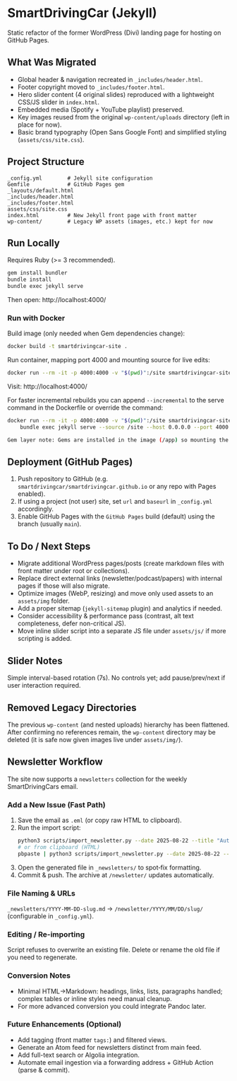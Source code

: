 # SmartDrivingCar (Jekyll)

Static refactor of the former WordPress (Divi) landing page for hosting on GitHub Pages.

## What Was Migrated
- Global header & navigation recreated in `_includes/header.html`.
- Footer copyright moved to `_includes/footer.html`.
- Hero slider content (4 original slides) reproduced with a lightweight CSS/JS slider in `index.html`.
- Embedded media (Spotify + YouTube playlist) preserved.
- Key images reused from the original `wp-content/uploads` directory (left in place for now).
- Basic brand typography (Open Sans Google Font) and simplified styling (`assets/css/site.css`).

## Project Structure
```
_config.yml        # Jekyll site configuration
Gemfile            # GitHub Pages gem
_layouts/default.html
_includes/header.html
_includes/footer.html
assets/css/site.css
index.html         # New Jekyll front page with front matter
wp-content/        # Legacy WP assets (images, etc.) kept for now
```

## Run Locally
Requires Ruby (>= 3 recommended).

```bash
gem install bundler
bundle install
bundle exec jekyll serve
```
Then open: http://localhost:4000/

### Run with Docker
Build image (only needed when Gem dependencies change):

```bash
docker build -t smartdrivingcar-site .
```

Run container, mapping port 4000 and mounting source for live edits:

```bash
docker run --rm -it -p 4000:4000 -v "$(pwd)":/site smartdrivingcar-site
```

Visit: http://localhost:4000/

For faster incremental rebuilds you can append `--incremental` to the serve command in the Dockerfile or override the command:

```bash
docker run --rm -it -p 4000:4000 -v "$(pwd)":/site smartdrivingcar-site \
	bundle exec jekyll serve --source /site --host 0.0.0.0 --port 4000 --livereload --force_polling --incremental

Gem layer note: Gems are installed in the image (/app) so mounting the project at /site does not hide installed executables.
```

## Deployment (GitHub Pages)
1. Push repository to GitHub (e.g. `smartdrivingcar/smartdrivingcar.github.io` or any repo with Pages enabled).
2. If using a project (not user) site, set `url` and `baseurl` in `_config.yml` accordingly.
3. Enable GitHub Pages with the `GitHub Pages` build (default) using the branch (usually `main`).

## To Do / Next Steps
- Migrate additional WordPress pages/posts (create markdown files with front matter under root or collections).
- Replace direct external links (newsletter/podcast/papers) with internal pages if those will also migrate.
- Optimize images (WebP, resizing) and move only used assets to an `assets/img` folder.
- Add a proper sitemap (`jekyll-sitemap` plugin) and analytics if needed.
- Consider accessibility & performance pass (contrast, alt text completeness, defer non-critical JS).
- Move inline slider script into a separate JS file under `assets/js/` if more scripting is added.

## Slider Notes
Simple interval-based rotation (7s). No controls yet; add pause/prev/next if user interaction required.

## Removed Legacy Directories
The previous `wp-content` (and nested uploads) hierarchy has been flattened. After confirming no references remain, the `wp-content` directory may be deleted (it is safe now given images live under `assets/img/`).

## Newsletter Workflow

The site now supports a `newsletters` collection for the weekly SmartDrivingCars email.

### Add a New Issue (Fast Path)
1. Save the email as `.eml` (or copy raw HTML to clipboard).
2. Run the import script:
	```bash
	python3 scripts/import_newsletter.py --date 2025-08-22 --title "Automated Vehicles Update" --input path/to/email.eml
	# or from clipboard (HTML)
	pbpaste | python3 scripts/import_newsletter.py --date 2025-08-22 --title "Automated Vehicles Update" --raw-html
	```
3. Open the generated file in `_newsletters/` to spot‑fix formatting.
4. Commit & push. The archive at `/newsletter/` updates automatically.

### File Naming & URLs
`_newsletters/YYYY-MM-DD-slug.md` -> `/newsletter/YYYY/MM/DD/slug/` (configurable in `_config.yml`).

### Editing / Re-importing
Script refuses to overwrite an existing file. Delete or rename the old file if you need to regenerate.

### Conversion Notes
- Minimal HTML→Markdown: headings, links, lists, paragraphs handled; complex tables or inline styles need manual cleanup.
- For more advanced conversion you could integrate Pandoc later.

### Future Enhancements (Optional)
- Add tagging (front matter `tags:`) and filtered views.
- Generate an Atom feed for newsletters distinct from main feed.
- Add full-text search or Algolia integration.
- Automate email ingestion via a forwarding address + GitHub Action (parse & commit).

